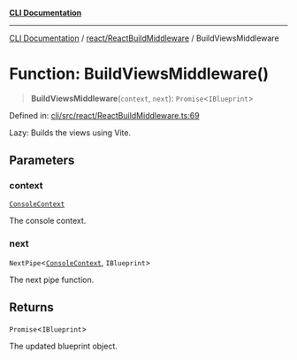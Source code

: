 [**CLI Documentation**](../../../README.md)

***

[CLI Documentation](../../../README.md) / [react/ReactBuildMiddleware](../README.md) / BuildViewsMiddleware

# Function: BuildViewsMiddleware()

> **BuildViewsMiddleware**(`context`, `next`): `Promise`\<`IBlueprint`\>

Defined in: [cli/src/react/ReactBuildMiddleware.ts:69](https://github.com/stonemjs/cli/blob/df49bf1f270a78a61946870e36ae0b10d02482b3/src/react/ReactBuildMiddleware.ts#L69)

Lazy: Builds the views using Vite.

## Parameters

### context

[`ConsoleContext`](../../../declarations/interfaces/ConsoleContext.md)

The console context.

### next

`NextPipe`\<[`ConsoleContext`](../../../declarations/interfaces/ConsoleContext.md), `IBlueprint`\>

The next pipe function.

## Returns

`Promise`\<`IBlueprint`\>

The updated blueprint object.
